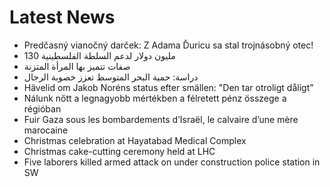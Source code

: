 # Latest News
-  Predčasný vianočný darček: Z Adama Ďuricu sa stal trojnásobný otec!
-  130 مليون دولار لدعم السلطة الفلسطينية
-  صفات تتميز بها المرأة المتزنة
-  دراسة: حمية البحر المتوسط تعزز خصوبة الرجال
-  Hävelid om Jakob Noréns status efter smällen: "Den tar otroligt dåligt”
-  Nálunk nőtt a legnagyobb mértékben a félretett pénz összege a régióban
-  Fuir Gaza sous les bombardements d’Israël, le calvaire d’une mère marocaine
-  Christmas celebration at Hayatabad Medical Complex
-  Christmas cake-cutting ceremony held at LHC
-  Five laborers killed armed attack on under construction police station in SW
